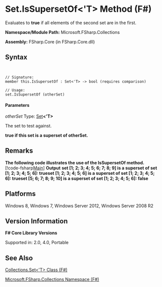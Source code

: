 # Set.IsSupersetOf<'T> Method (F#)

Evaluates to **true** if all elements of the second set are in the first.

**Namespace/Module Path:** Microsoft.FSharp.Collections

**Assembly:** FSharp.Core (in FSharp.Core.dll)


## Syntax


```


// Signature:
member this.IsSupersetOf : Set<'T> -> bool (requires comparison)

// Usage:
set.IsSupersetOf (otherSet)

```



#### Parameters
*otherSet*
Type: [Set](http://msdn.microsoft.com/en-us/library/50cebdce-0cd7-4c5c-8ebc-f3a9e90b38d8)**&lt;'T&gt;**


The set to test against.



**true if this set is a superset of otherSet.**
## Remarks
**The following code illustrates the use of the IsSupersetOf method.**
[!code-fsharp[Main](snippets/fssets/snippet12.fs)]
**Output**
**set [1; 2; 3; 4; 5; 6; 7; 8; 9] is a superset of set [1; 2; 3; 4; 5; 6]: trueset [1; 2; 3; 4; 5; 6] is a superset of set [1; 2; 3; 4; 5; 6]: trueset [5; 6; 7; 8; 9; 10] is a superset of set [1; 2; 3; 4; 5; 6]: false**
## Platforms
Windows 8, Windows 7, Windows Server 2012, Windows Server 2008 R2


## Version Information
**F# Core Library Versions**

Supported in: 2.0, 4.0, Portable




## See Also
[Collections.Set&#60;'T&#62; Class &#40;F&#35;&#41;](Collections.Set%5B%27T%5D-Class-%5BFSharp%5D.md)

[Microsoft.FSharp.Collections Namespace &#40;F&#35;&#41;](Microsoft.FSharp.Collections-Namespace-%5BFSharp%5D.md)

